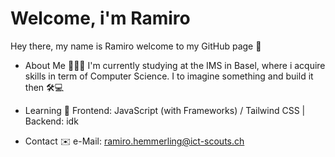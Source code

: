 # Welcome, i'm Ramiro
Hey there, my name is Ramiro welcome to my GitHub page 👋

- About Me 👨🏻‍💻
  I'm currently studying at the IMS in Basel, where i acquire skills in term of Computer Science.
  I to imagine something and build it then 🛠️💻

- Learning 🧠
  Frontend: 
  JavaScript (with Frameworks) / Tailwind CSS  |  
    Backend: idk
  
- Contact ✉️
  e-Mail: ramiro.hemmerling@ict-scouts.ch
  
